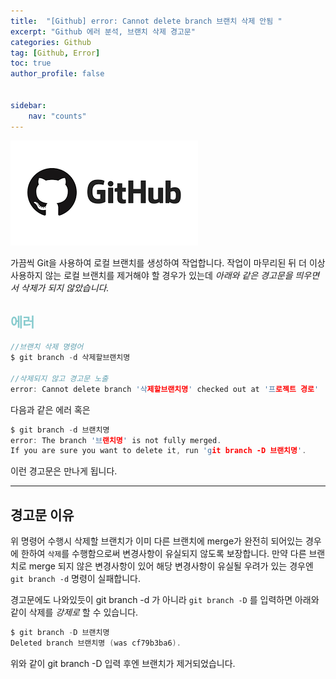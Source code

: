 ```yaml
---
title:  "[Github] error: Cannot delete branch 브랜치 삭제 안됨 "
excerpt: "Github 에러 분석, 브랜치 삭제 경고문"
categories: Github
tag: [Github, Error]
toc: true
author_profile: false


sidebar:
    nav: "counts"
---
```

![](/assets/images/git.png)

가끔씩 Git을 사용하여 로컬 브랜치를 생성하여 작업합니다.
작업이 마무리된 뒤 더 이상 사용하지 않는 로컬 브랜치를 제거해야 할 경우가 있는데
_아래와 같은 경고문을 띄우면서 삭제가 되지 않았습니다._

## <span style='color:RGB(135, 203, 206)'> 에러
```c
//브랜치 삭제 명령어
$ git branch -d 삭제할브랜치명

//삭제되지 않고 경고문 노출
error: Cannot delete branch '삭제할브랜치명' checked out at '프로젝트 경로'
```
다음과 같은 에러 혹은
```c
$ git branch -d 브랜치명
error: The branch '브랜치명' is not fully merged.
If you are sure you want to delete it, run 'git branch -D 브랜치명'.
```
이런 경고문은 만나게 됩니다.

---
## 경고문 이유

위 명령어 수행시 삭제할 브랜치가 이미 다른 브랜치에 merge가 완전히 되어있는 경우에 한하여 `삭제`를 수행함으로써 변경사항이 유실되지 않도록 보장합니다. 만약 다른 브랜치로 merge 되지 않은 변경사항이 있어 해당 변경사항이 유실될 우려가 있는 경우엔 `git branch -d` 명령이 실패합니다.

 

경고문에도 나와있듯이 git branch -d 가 아니라 `git branch -D` 를 입력하면 아래와 같이 삭제를 *강제로* 할 수 있습니다.

```java
$ git branch -D 브랜치명
Deleted branch 브랜치명 (was cf79b3ba6).
```
위와 같이 git branch -D 입력 후엔 브랜치가 제거되었습니다.